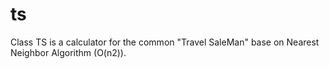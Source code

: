 # ts
Class TS is a calculator for the common "Travel SaleMan" base on Nearest Neighbor Algorithm (O(n2)).
